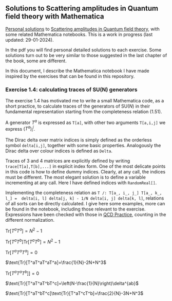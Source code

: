 ## Solutions to Scattering amplitudes in Quantum field theory with Mathematica
<a href="https://mcapuano.com/Solutions_to_Scattering_Amplitudes.pdf">Personal solutions</a> to <a href="">Scattering amplitudes in Quantum field theory</a>, with some related Mathematica notebooks. This is a work in progress (last updated: 29-01-2024).

In the pdf you will find personal detailed solutions to each exercise. Some solutions turn out to be very similar to those suggested in the last chapter of the book, some are different.

In this document, I describe the Mathematica notebook I have made inspired by the exercises that can be found in this repository.

### Exercise 1.4: calculating traces of SU(N) generators
The exercise 1.4 has motivated me to write a small Mathematica code, as a short practice, to calculate traces of the generators of SU($N$) in their fundamental representation starting from the completeness relation (1.51).

A generator $T^a$ is expressed as `T[a]`, with other two arguments `T[a,i,j]` we express $(T^a)_i^j$.

The Dirac delta over matrix indices is simply defined as the orderless symbol `delta[i,j]`, together with some basic properties. Analogously the Dirac delta over colour indices is defined as `Delta`.

Traces of 3 and 4 matrices are explicitly defined by writing `trace[T[a],T[b],...]` in explicit index form. One of the most delicate points in this code is how to define dummy indices. Clearly, at any call, the indices must be different. The most elegant solution is to define a variable incrementing at any call. Here I have defined indices with `RandomReal[]`.

Implementing the completeness relation as `T /: T[a_, i_, j_] T[a_, k_, l_] = 
 delta[i, l] delta[j, k] - 1/N delta[i, j] delta[k, l]`, relations of all sorts can be directly calculated. I give here some examples, more can be found in the notebook, including those relevant to the exercise. Expressions have been checked with those in <a href="http://home.kias.re.kr/MKG/upload/YPschool/Jungillec.pdf">QCD Practice</a>, counting in the different normalization.

 $\text{Tr}[T^aT^a]=N^2-1$
 
 $\text{Tr}[T^aT^b]\text{Tr}[T^aT^b]=N^2-1$

 $\text{Tr}[T^aT^aT^a]=0$

 $\text{Tr}[T^aT^aT^aT^a]=\frac{1}{N}-2N+N^3$
 
$\text{Tr}[T^aT^aT^b]]=0$

$\text{Tr}[T^aT^aT^bT^c]=\left(N-\frac{1}{N}\right)\delta^{ab}$

$\text{Tr}[T^aT^bT^c]\text{Tr}[T^aT^cT^b]=\frac{2}{N}-3N+N^3$

 
